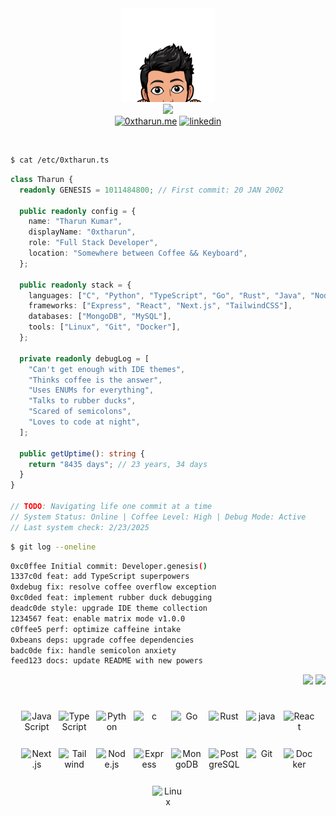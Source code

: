 <div align="center">
  <img src="./icons/favicon.png" width="150" height="150" alt="Logo" />
</div>

<div align="center">
  <img src="https://readme-typing-svg.vercel.app/?lines=Hi+there!+I'm+Tharun+👋;Full+Stack+Developer;Always+learning+new+things&vcenter=true&center=true&width=450">
</div>

<div align="center">
  <a href="https://0xtharun.me"><img src="https://img.shields.io/badge/Portfolio-255E63?style=for-the-badge&logo=About.me&logoColor=white" alt="0xtharun.me"/></a>
  <a href="https://www.linkedin.com/in/0xtharun"><img src="https://img.shields.io/badge/LinkedIn-0077B5?style=for-the-badge&logo=linkedin&logoColor=white" alt="linkedin"/></a>
</div>

&nbsp;

```bash
$ cat /etc/0xtharun.ts
```

```typescript
class Tharun {
  readonly GENESIS = 1011484800; // First commit: 20 JAN 2002

  public readonly config = {
    name: "Tharun Kumar",
    displayName: "0xtharun",
    role: "Full Stack Developer",
    location: "Somewhere between Coffee && Keyboard",
  };

  public readonly stack = {
    languages: ["C", "Python", "TypeScript", "Go", "Rust", "Java", "Node.js"],
    frameworks: ["Express", "React", "Next.js", "TailwindCSS"],
    databases: ["MongoDB", "MySQL"],
    tools: ["Linux", "Git", "Docker"],
  };

  private readonly debugLog = [
    "Can't get enough with IDE themes",
    "Thinks coffee is the answer",
    "Uses ENUMs for everything",
    "Talks to rubber ducks",
    "Scared of semicolons",
    "Loves to code at night",
  ];

  public getUptime(): string {
    return "8435 days"; // 23 years, 34 days
  }
}

// TODO: Navigating life one commit at a time
// System Status: Online | Coffee Level: High | Debug Mode: Active
// Last system check: 2/23/2025
```

```bash
$ git log --oneline
```

```bash
0xc0ffee Initial commit: Developer.genesis()
1337c0d feat: add TypeScript superpowers
0xdebug fix: resolve coffee overflow exception
0xc0ded feat: implement rubber duck debugging
deadc0de style: upgrade IDE theme collection
1234567 feat: enable matrix mode v1.0.0
c0ffee5 perf: optimize caffeine intake
0xbeans deps: upgrade coffee dependencies
badc0de fix: handle semicolon anxiety
feed123 docs: update README with new powers
```

<div align="end">
  <a href="https://github.com/0xtharun/0xtharun"><img src="https://komarev.com/ghpvc/?username=0xtharun&color=green&style=for-the-badge"/></a>
  <a href="https://github.com/0xtharun?tab=followers"><img src="https://img.shields.io/github/followers/0xtharun?style=for-the-badge&color=green"/></a>
</div>

<h1 align="center"></h1>

<div align="center">
  <p
    align="center"
    style="display: flex; flex-wrap: wrap; justify-content: center; gap: 10px;">
    <img
      src="https://cdn.jsdelivr.net/gh/devicons/devicon/icons/javascript/javascript-original.svg"
      width="50"
      height="50"
      alt="JavaScript"
    />
    <img
      src="https://cdn.jsdelivr.net/gh/devicons/devicon/icons/typescript/typescript-original.svg"
      width="50"
      height="50"
      alt="TypeScript"
    />
    <img
      src="https://cdn.jsdelivr.net/gh/devicons/devicon/icons/python/python-original.svg"
      width="50"
      height="50"
      alt="Python"
    />
    <img
      src="https://cdn.jsdelivr.net/gh/devicons/devicon/icons/c/c-original.svg"
      width="50"
      height="50"
      alt="c"
    />
    <img
      src="https://cdn.jsdelivr.net/gh/devicons/devicon/icons/go/go-original-wordmark.svg"
      width="50"
      height="50"
      alt="Go"
    />
    <img
      src="https://cdn.jsdelivr.net/gh/devicons/devicon/icons/rust/rust-original.svg"
      width="50"
      height="50"
      alt="Rust"
    />
    <img
      src="https://cdn.jsdelivr.net/gh/devicons/devicon/icons/java/java-original.svg"
      width="50"
      height="50"
      alt="java"
    />
    <img
      src="https://cdn.jsdelivr.net/gh/devicons/devicon/icons/react/react-original.svg"
      width="50"
      height="50"
      alt="React"
    />
    <img
      src="https://cdn.jsdelivr.net/gh/devicons/devicon/icons/nextjs/nextjs-original.svg"
      width="50"
      height="50"
      alt="Next.js"
    />
    <img
      src="https://www.vectorlogo.zone/logos/tailwindcss/tailwindcss-icon.svg"
      width="50"
      height="50"
      alt="Tailwind"
    />
    <img
      src="https://cdn.jsdelivr.net/gh/devicons/devicon/icons/nodejs/nodejs-original.svg"
      width="50"
      height="50"
      alt="Node.js"
    />
    <img
      src="https://cdn.jsdelivr.net/gh/devicons/devicon/icons/express/express-original.svg"
      width="50"
      height="50"
      alt="Express"
    />
    <img
      src="https://cdn.jsdelivr.net/gh/devicons/devicon/icons/mongodb/mongodb-original.svg"
      width="50"
      height="50"
      alt="MongoDB"
    />
    <img
      src="https://cdn.jsdelivr.net/gh/devicons/devicon/icons/postgresql/postgresql-original.svg"
      width="50"
      height="50"
      alt="PostgreSQL"
    />
    <img
      src="https://cdn.jsdelivr.net/gh/devicons/devicon/icons/git/git-original.svg"
      width="50"
      height="50"
      alt="Git"
    />
    <img
      src="https://cdn.jsdelivr.net/gh/devicons/devicon/icons/docker/docker-original.svg"
      width="50"
      height="50"
      alt="Docker"
    />
    <img
      src="https://cdn.jsdelivr.net/gh/devicons/devicon/icons/linux/linux-original.svg"
      width="50"
      height="50"
      alt="Linux"
    />
  </p>
</div>

